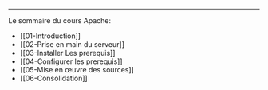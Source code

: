 ___
Le sommaire du cours Apache:
 - [[01-Introduction]]
 - [[02-Prise en main du serveur]]
 - [[03-Installer Les prerequis]]
 - [[04-Configurer les prerequis]]
 - [[05-Mise en œuvre des sources]]
 - [[06-Consolidation]]






